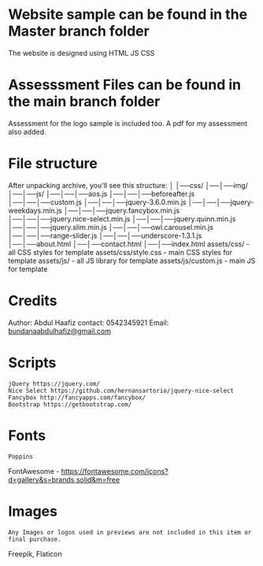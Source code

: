 
# Website sample can be found in the Master branch folder
   The website is designed using 
      HTML
      JS
      CSS
# Assesssment Files can be found in the main branch folder
  Assessment for the logo sample is included too.
  A pdf for my assessment also added.
  
# File structure
   After unpacking archive, you'll see this structure:
      │
      │──css/
      │──│──img/
      │──│──js/
      │──│──│──aos.js
      │──│──│──beforeafter.js
      │──│──│──custom.js
      │──│──│──jquery-3.6.0.min.js
      │──│──│──jquery-weekdays.min.js
      │──│──│──jquery.fancybox.min.js
      │──│──│──jquery.nice-select.min.js
      │──│──│──jquery.quinn.min.js
      │──│──│──jquery.slim.min.js
      │──│──│──owl.carousel.min.js
      │──│──│──range-slider.js
      │──│──│──underscore-1.3.1.js
      │──│──about.html
      │──│──contact.html
      │──│──index.html
     assets/css/ - all CSS styles for template
   assets/css/style.css - main CSS styles for template
   assets/js/ - all JS library for template
   assets/js/custom.js - main JS for template
   
   
   
# Credits
 Author: Abdul Haafiz
 contact: 0542345921
 Email: bundanaabdulhafiz@gmail.com
 
# Scripts
	jQuery https://jquery.com/
	Nice Select https://github.com/hernansartorio/jquery-nice-select
	Fancybox http://fancyapps.com/fancybox/
	Bootstrap https://getbootstrap.com/
# Fonts
	Poppins
FontAwesome - https://fontawesome.com/icons?d=gallery&s=brands,solid&m=free

# Images
	Any Images or logos used in previews are not included in this item or final purchase.
Freepik, Flaticon

